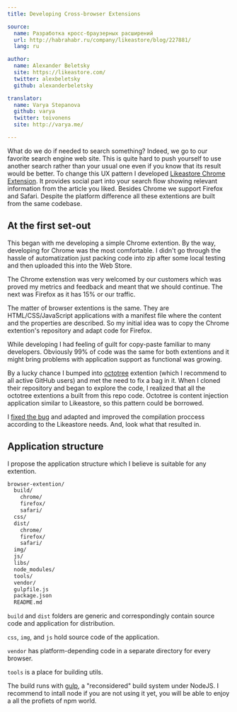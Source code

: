 ```yaml
---
title: Developing Cross-browser Extensions

source:
  name: Разработка кросс-браузерных расширений
  url: http://habrahabr.ru/company/likeastore/blog/227881/
  lang: ru

author:
  name: Alexander Beletsky
  site: https://likeastore.com/
  twitter: alexbeletsky
  github: alexanderbeletsky

translator:
  name: Varya Stepanova
  github: varya
  twitter: toivonens
  site: http://varya.me/

---
```


What do we do if needed to search something? Indeed, we go to our favorite search engine web site. This is quite hard to
push yourself to use another search rather than your usual one even if you know that its result would be better. To
change this UX pattern I developed [Likeastore Chrome
Extension](https://chrome.google.com/webstore/detail/likeastore/einhadilfmpdfmmjnnppomcccmlohjad). It provides social
part into your search flow showing relevant information from the article you liked. Besides Chrome we support Firefox
and Safari. Despite the platform difference all these extentions are built from the same codebase.

<!-- cut -->

## At the first set-out
This began with me developing a simple Chrome extention. By the way, developing for Chrome was the most comfortable. I
didn't go through the hassle of automatization just packing code into zip after some local testing and then uploaded
this into the Web Store.

The Chrome extenstion was very welcomed by our customers which was proved my metrics and feedback and meant that we
should continue. The next was Firefox as it has 15% or our traffic.

The matter of browser extentions is the same. They are HTML/CSS/JavaScript applications with a manifest file where the
content and the properties are described. So my initial idea was to copy the Chrome extention's repository and adapt
code for Firefox.

While developing I had feeling of guilt for copy-paste familiar to many developers. Obviously 99% of code was the same
for both extentions and it might bring problems with application support as functional was growing.

By a lucky chance I bumped into [octotree](https://github.com/buunguyen/octotree) extention (which I recommend to all
active GitHub users) and met the need to fix a bag in it. When I cloned their repository and began to explore the code,
I realized that all the octotree extentions a built from this repo code. Octotree is content injection application
similar to Likeastore, so this pattern could be borrowed.

I [fixed the bug](https://github.com/buunguyen/octotree/pull/60) and adapted and improved the compilation proccess
according to the Likeastore needs. And, look what that resulted in.

## Application structure

I propose the application structure which I believe is suitable for any extention.

```bash
browser-extention/
  build/
    chrome/
    firefox/
    safari/
  css/
  dist/
    chrome/
    firefox/
    safari/
  img/
  js/
  libs/
  node_modules/
  tools/
  vendor/
  gulpfile.js
  package.json
  README.md
```

`build` and `dist` folders are generic and correspondingly contain source code and application for distribution.

`css`, `img`, and `js` hold source code of the application.

`vendor` has platform-depending code in a separate directory for every browser.

`tools` is a place for building utils.

The build runs with [gulp](http://gulpjs.com/), a "reconsidered" build system under NodeJS. I recommend to intall node
if you are not using it yet, you will be able to enjoy a all the profiets of npm world.
